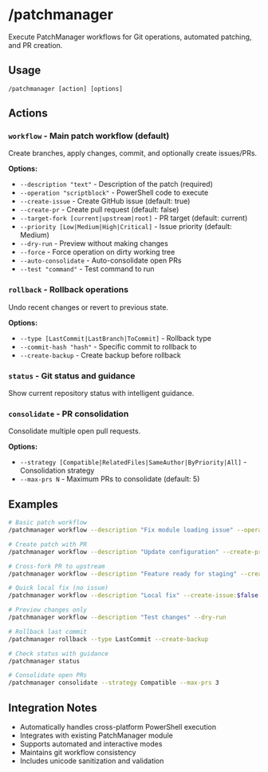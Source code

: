 # /patchmanager

Execute PatchManager workflows for Git operations, automated patching, and PR creation.

## Usage
```
/patchmanager [action] [options]
```

## Actions

### `workflow` - Main patch workflow (default)
Create branches, apply changes, commit, and optionally create issues/PRs.

**Options:**
- `--description "text"` - Description of the patch (required)
- `--operation "scriptblock"` - PowerShell code to execute 
- `--create-issue` - Create GitHub issue (default: true)
- `--create-pr` - Create pull request (default: false)
- `--target-fork [current|upstream|root]` - PR target (default: current)
- `--priority [Low|Medium|High|Critical]` - Issue priority (default: Medium)
- `--dry-run` - Preview without making changes
- `--force` - Force operation on dirty working tree
- `--auto-consolidate` - Auto-consolidate open PRs
- `--test "command"` - Test command to run

### `rollback` - Rollback operations
Undo recent changes or revert to previous state.

**Options:**
- `--type [LastCommit|LastBranch|ToCommit]` - Rollback type
- `--commit-hash "hash"` - Specific commit to rollback to
- `--create-backup` - Create backup before rollback

### `status` - Git status and guidance
Show current repository status with intelligent guidance.

### `consolidate` - PR consolidation
Consolidate multiple open pull requests.

**Options:**
- `--strategy [Compatible|RelatedFiles|SameAuthor|ByPriority|All]` - Consolidation strategy
- `--max-prs N` - Maximum PRs to consolidate (default: 5)

## Examples

```bash
# Basic patch workflow
/patchmanager workflow --description "Fix module loading issue" --operation "Get-Content module.ps1 | ForEach-Object { $_ -replace 'old', 'new' } | Set-Content module.ps1"

# Create patch with PR
/patchmanager workflow --description "Update configuration" --create-pr --priority High

# Cross-fork PR to upstream
/patchmanager workflow --description "Feature ready for staging" --create-pr --target-fork upstream

# Quick local fix (no issue)
/patchmanager workflow --description "Local fix" --create-issue:$false --operation "Fix-LocalIssue"

# Preview changes only
/patchmanager workflow --description "Test changes" --dry-run

# Rollback last commit
/patchmanager rollback --type LastCommit --create-backup

# Check status with guidance
/patchmanager status

# Consolidate open PRs
/patchmanager consolidate --strategy Compatible --max-prs 3
```

## Integration Notes

- Automatically handles cross-platform PowerShell execution
- Integrates with existing PatchManager module
- Supports automated and interactive modes
- Maintains git workflow consistency
- Includes unicode sanitization and validation